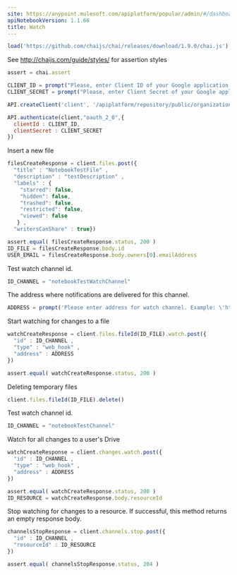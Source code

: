 ```yaml
---
site: https://anypoint.mulesoft.com/apiplatform/popular/admin/#/dashboard/apis/12164/versions/12574/portal/pages/28961/edit
apiNotebookVersion: 1.1.66
title: Watch
---
```


```javascript
load('https://github.com/chaijs/chai/releases/download/1.9.0/chai.js')
```

See http://chaijs.com/guide/styles/ for assertion styles

```javascript
assert = chai.assert
```

```javascript
CLIENT_ID = prompt("Please, enter Client ID of your Google application.")
CLIENT_SECRET = prompt("Please, enter Client Secret of your Google application.")
```

```javascript
API.createClient('client', '/apiplatform/repository/public/organizations/30/apis/12164/versions/12574/definition');
```

```javascript
API.authenticate(client,"oauth_2_0",{
  clientId : CLIENT_ID,
  clientSecret : CLIENT_SECRET
})
```

Insert a new file

```javascript
filesCreateResponse = client.files.post({
  "title" : "NotebookTestFile" ,
  "description" : "testDescription" ,
  "labels" : {
    "starred": false,
    "hidden": false,
    "trashed": false,
    "restricted": false,
    "viewed": false
   } ,
  "writersCanShare" : true})
```

```javascript
assert.equal( filesCreateResponse.status, 200 )
ID_FILE = filesCreateResponse.body.id
USER_EMAIL = filesCreateResponse.body.owners[0].emailAddress
```

Test watch channel id.

```javascript
ID_CHANNEL = "notebookTestWatchChannel"
```

The address where notifications are delivered for this channel.

```javascript
ADDRESS = prompt('Please enter address for watch channel. Example: \'https://yourdomain.com\'')
```

Start watching for changes to a file

```javascript
watchCreateResponse = client.files.fileId(ID_FILE).watch.post({
  "id" : ID_CHANNEL ,
  "type" : "web_hook" ,
  "address" : ADDRESS
})
```

```javascript
assert.equal( watchCreateResponse.status, 200 )
```

Deleting temporary files

```javascript
client.files.fileId(ID_FILE).delete()
```

Test watch channel id.

```javascript
ID_CHANNEL = "notebookTestChannel"
```

Watch for all changes to a user's Drive

```javascript
watchCreateResponse = client.changes.watch.post({
  "id" : ID_CHANNEL ,
  "type" : "web_hook" ,
  "address" : ADDRESS
})
```

```javascript
assert.equal( watchCreateResponse.status, 200 )
ID_RESOURCE = watchCreateResponse.body.resourceId
```

Stop watching for changes to a resource.
If successful, this method returns an empty response body.

```javascript
channelsStopResponse = client.channels.stop.post({
  "id" : ID_CHANNEL ,
  "resourceId" : ID_RESOURCE
})
```

```javascript
assert.equal( channelsStopResponse.status, 204 )
```